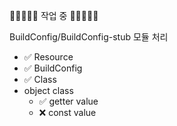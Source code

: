 🚧🚧🚧🚧🚧 작업 중 🚧🚧🚧🚧🚧

BuildConfig/BuildConfig-stub 모듈 처리

- ✅ Resource
- ✅ BuildConfig
- ✅ Class
- object class
  - ✅ getter value
  - ❌ const value